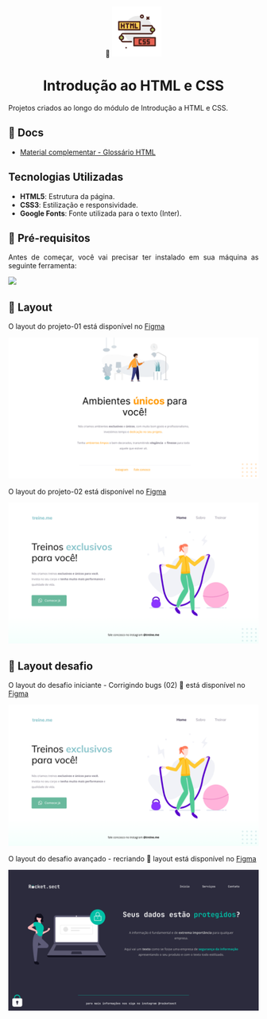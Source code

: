 <div align="center">
  <div>
    🔗 <img src="https://github.com/Gelzieny/formacao-explorer/blob/main/html_introduction/image/image.png?raw=true" alt="Logo do html e css" width="100px"/> 
  </div>
  <h1>Introdução ao HTML e CSS</h1>
</div>

<p align="justify">Projetos criados ao longo do módulo de Introdução a HTML e CSS.</p>

## 📜 Docs

- [Material complementar - Glossário HTML](https://efficient-sloth-d85.notion.site/Principais-elementos-HTML-da8b750fee5b49f2923fdc35b1c921fc)

## Tecnologias Utilizadas

- **HTML5**: Estrutura da página.
- **CSS3**: Estilização e responsividade.
- **Google Fonts**: Fonte utilizada para o texto (Inter).

## 🚀 Pré-requisitos

<p align="justify">Antes de começar, você vai precisar ter instalado em sua máquina as seguinte ferramenta:</p>

<a href="https://skillicons.dev">
  <img src="https://skillicons.dev/icons?i=vscode,figma,git" />
</a>

## 🎨 Layout

O layout do projeto-01 está disponível no [Figma](<https://www.figma.com/design/rp0GFhl0dH7EFaQVPXxp5w/Explorer---Projeto-01-(Copy)?node-id=0-1&node-type=canvas&t=e4RDknBfVS0xL7Lp-0>)

<img alt="Projeto 01" title="#Projeto1" src="https://github.com/Gelzieny/formacao-explorer/blob/main/html_introduction/image/Projeto%2001.png?raw=true" >

O layout do projeto-02 está disponível no [Figma](<https://www.figma.com/design/ui2t2HLINDEbfKY2yE711Q/Explorer---Projeto-02-(Copy)?node-id=1-5&node-type=frame&t=e0tR8T2G3EPsNdjm-0>)

<img alt="Projeto 02" title="#Projeto2" src="https://github.com/Gelzieny/formacao-explorer/blob/main/html_introduction/image/Projeto%2002.png?raw=true" >

## 🎨 Layout desafio

O layout do desafio iniciante - Corrigindo bugs (02) 👀 está disponível no [Figma](<https://www.figma.com/design/ui2t2HLINDEbfKY2yE711Q/Explorer---Projeto-02-(Copy)?m=auto&t=V4jhFdeSTe941CMe-6>)

<img alt="DEsafio 02" title="#Desafio1" src="https://github.com/Gelzieny/formacao-explorer/blob/main/html_introduction/image/Projeto%2002.png?raw=true" >

O layout do desafio avançado - recriando 👀 layout está disponível no [Figma](<https://www.figma.com/design/s0OWcbciOtWWGQeeXZU1hS/Explorer-(Copy)?m=auto&t=V4jhFdeSTe941CMe-6>)

<img alt="DEsafio 03" title="#Desafio3" src="https://github.com/Gelzieny/formacao-explorer/blob/main/html_introduction/image/Desafio.png?raw=true" >